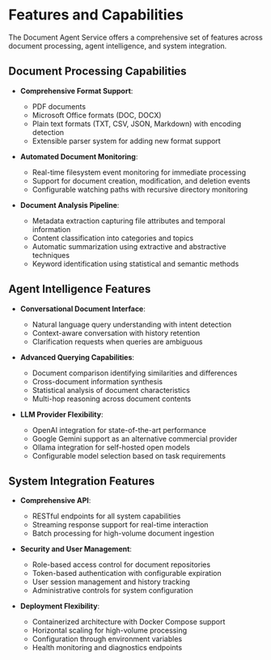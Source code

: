 # Features and Capabilities

The Document Agent Service offers a comprehensive set of features across document processing, agent intelligence, and system integration.

## Document Processing Capabilities

- **Comprehensive Format Support**:
  - PDF documents
  - Microsoft Office formats (DOC, DOCX)
  - Plain text formats (TXT, CSV, JSON, Markdown) with encoding detection
  - Extensible parser system for adding new format support

- **Automated Document Monitoring**:
  - Real-time filesystem event monitoring for immediate processing
  - Support for document creation, modification, and deletion events
  - Configurable watching paths with recursive directory monitoring

- **Document Analysis Pipeline**:
  - Metadata extraction capturing file attributes and temporal information
  - Content classification into categories and topics
  - Automatic summarization using extractive and abstractive techniques
  - Keyword identification using statistical and semantic methods

## Agent Intelligence Features

- **Conversational Document Interface**:
  - Natural language query understanding with intent detection
  - Context-aware conversation with history retention
  - Clarification requests when queries are ambiguous

- **Advanced Querying Capabilities**:
  - Document comparison identifying similarities and differences
  - Cross-document information synthesis
  - Statistical analysis of document characteristics
  - Multi-hop reasoning across document contents

- **LLM Provider Flexibility**:
  - OpenAI integration for state-of-the-art performance
  - Google Gemini support as an alternative commercial provider
  - Ollama integration for self-hosted open models
  - Configurable model selection based on task requirements

## System Integration Features

- **Comprehensive API**:
  - RESTful endpoints for all system capabilities
  - Streaming response support for real-time interaction
  - Batch processing for high-volume document ingestion

- **Security and User Management**:
  - Role-based access control for document repositories
  - Token-based authentication with configurable expiration
  - User session management and history tracking
  - Administrative controls for system configuration

- **Deployment Flexibility**:
  - Containerized architecture with Docker Compose support
  - Horizontal scaling for high-volume processing
  - Configuration through environment variables
  - Health monitoring and diagnostics endpoints

